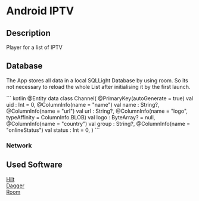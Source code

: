 # Android IPTV
## Description
Player for a list of IPTV

## Database 
The App stores all data in a local SQLLight Database by using room. So its not necessary to reload the whole List after initialising it by the first launch.
<br>

´´´ kotlin
@Entity
data class Channel(
@PrimaryKey(autoGenerate = true)                            val uid         : Int = 0,
@ColumnInfo(name = "name")                                  val name        : String?,
@ColumnInfo(name = "url")                                   val url         : String?,
@ColumnInfo(name = "logo", typeAffinity = ColumnInfo.BLOB)  val logo        : ByteArray? = null,
@ColumnInfo(name = "country")                               val group       : String?,
@ColumnInfo(name = "onlineStatus")                          val status      : Int = 0,
)
´´´

### Network

## Used Software
[Hilt](https://developer.android.com/training/dependency-injection/hilt-android)
<br>
[Dagger](https://dagger.dev/)
<br>
[Room](https://developer.android.com/training/data-storage/room)
